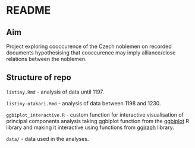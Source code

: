 # README

## Aim

Project exploring cooccurence of the Czech noblemen on recorded documents hypothesising
that cooccurence may imply alliance/close relations between the noblemen. 

## Structure of repo

`listiny.Rmd` - analysis of data until 1197.

`listiny-otakari.Rmd` - analysis of data between 1198 and 1230.

`ggbiplot_interactive.R` - custom function for interactive visualisation of 
principal components analysis taking ggbiplot function from the [ggbiplot](https://github.com/vqv/ggbiplot) R library and 
making it interactive using functions from [ggiraph](https://github.com/davidgohel/ggiraph) library.

`data/` - data used in the analyses. 
